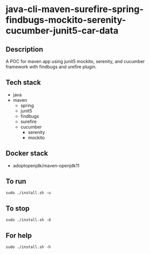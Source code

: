 # java-cli-maven-surefire-spring-findbugs-mockito-serenity-cucumber-junit5-car-data

## Description
A POC for maven app using junit5
mockito, serenity, and cucumber framework
 with findbugs
and urefire plugin.

## Tech stack
- java
- maven
	- spring
  - junit5
  - findbugs
  - surefire
  - cucumber
	- serenity
	- mockito


## Docker stack
- adoptopenjdk/maven-openjdk11

## To run
`sudo ./install.sh -u`

## To stop
`sudo ./install.sh -d`

## For help
`sudo ./install.sh -h`
